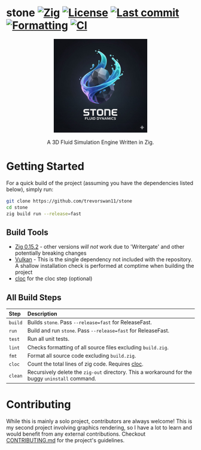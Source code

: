 # stone [![Zig](https://img.shields.io/badge/zig-0.15.2-orange)](https://ziglang.org/) [![License](https://img.shields.io/github/license/trevorswan11/stone)](LICENSE) [![Last commit](https://img.shields.io/github/last-commit/trevorswan11/stone)](https://github.com/trevorswan11/stone) [![Formatting](https://github.com/trevorswan11/stone/actions/workflows/format.yml/badge.svg)](https://github.com/trevorswan11/stone/actions/workflows/format.yml) [![CI](https://github.com/trevorswan11/stone/actions/workflows/ci.yml/badge.svg)](https://github.com/trevorswan11/stone/actions/workflows/ci.yml)

<p align="center">
  <img src="/.github/resources/logo.jpg" alt="stone logo" width="250"/>
</p>

<p align="center">
  A 3D Fluid Simulation Engine Written in Zig.
</p>

# Getting Started
For a quick build of the project (assuming you have the dependencies listed below), simply run:
```sh
git clone https://github.com/trevorswan11/stone
cd stone
zig build run --release=fast
```

## Build Tools
- [Zig 0.15.2](https://ziglang.org/download/) - other versions _will not_ work due to 'Writergate' and other potentially breaking changes
- [Vulkan](https://vulkan.lunarg.com/) - This is the single dependency not included with the repository. A shallow installation check is performed at comptime when building the project
- [cloc](https://github.com/AlDanial/cloc) for the cloc step (optional)

## All Build Steps
| **Step**    | Description                                                                                      |
|:------------|:-------------------------------------------------------------------------------------------------|
| `build`     | Builds `stone`. Pass `--release=fast` for ReleaseFast.                                           |
| `run`       | Build and run `stone`. Pass `--release=fast` for ReleaseFast.                                    |
| `test`      | Run all unit tests.                                                                              |
| `lint`      | Checks formatting of all source files excluding `build.zig`.                                     |
| `fmt`       | Format all source code excluding `build.zig`.                                                    |
| `cloc`      | Count the total lines of zig code. Requires [cloc](https://github.com/AlDanial/cloc).            |
| `clean`     | Recursively delete the `zig-out` directory. This a workaround for the buggy `uninstall` command. |

# Contributing
While this is mainly a solo project, contributors are always welcome! This is my second project involving graphics rendering, so I have a lot to learn and would benefit from any external contributions. Checkout [CONTRIBUTING.md](.github/CONTRIBUTING.md) for the project's guidelines.